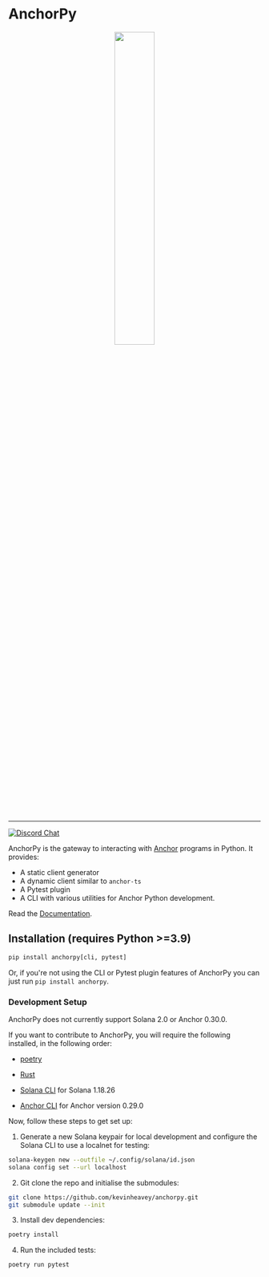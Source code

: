 # AnchorPy
<div align="center">
    <img src="https://raw.githubusercontent.com/kevinheavey/anchorpy/main/docs/img/logo.png" width="40%" height="40%">
</div>

---

[![Discord Chat](https://img.shields.io/discord/889577356681945098?color=blueviolet)](https://discord.gg/sxy4zxBckh)  

AnchorPy is the gateway to interacting with [Anchor](https://github.com/project-serum/anchor) programs in Python.
It provides:

- A static client generator
- A dynamic client similar to `anchor-ts`
- A Pytest plugin
- A CLI with various utilities for Anchor Python development.

Read the [Documentation](https://kevinheavey.github.io/anchorpy/).



## Installation (requires Python >=3.9)

```sh
pip install anchorpy[cli, pytest]

```
Or, if you're not using the CLI or Pytest plugin features of AnchorPy you can just run `pip install anchorpy`.


### Development Setup

AnchorPy does not currently support Solana 2.0 or Anchor 0.30.0.

If you want to contribute to AnchorPy, you will require the following installed, in the following order:

- [poetry](https://python-poetry.org/docs/#installation)

- [Rust](https://rustup.rs/)

- [Solana CLI](https://solana.com/docs/intro/installation) for Solana 1.18.26

- [Anchor CLI](https://www.anchor-lang.com/docs/installation) for Anchor version 0.29.0

Now, follow these steps to get set up:

1. Generate a new Solana keypair for local development and configure the Solana CLI to use a localnet for testing:

```sh
solana-keygen new --outfile ~/.config/solana/id.json
solana config set --url localhost

```

2. Git clone the repo and initialise the submodules:
```sh
git clone https://github.com/kevinheavey/anchorpy.git
git submodule update --init

```

3. Install dev dependencies:
```sh
poetry install

```

4. Run the included tests:
```sh
poetry run pytest

```
